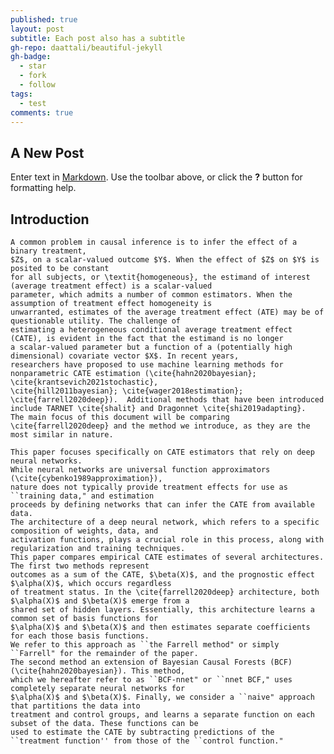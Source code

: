 ```yaml
---
published: true
layout: post
subtitle: Each post also has a subtitle
gh-repo: daattali/beautiful-jekyll
gh-badge:
  - star
  - fork
  - follow
tags:
  - test
comments: true
---
```

## A New Post

Enter text in [Markdown](http://daringfireball.net/projects/markdown/). Use the toolbar above, or click the **?** button for formatting help.

## Introduction
	A common problem in causal inference is to infer the effect of a binary treatment, 
	$Z$, on a scalar-valued outcome $Y$. When the effect of $Z$ on $Y$ is posited to be constant 
	for all subjects, or \textit{homogeneous}, the estimand of interest (average treatment effect) is a scalar-valued 
	parameter, which admits a number of common estimators. When the assumption of treatment effect homogeneity is 
	unwarranted, estimates of the average treatment effect (ATE) may be of questionable utility. The challenge of 
	estimating a heterogeneous conditional average treatment effect (CATE), is evident in the fact that the estimand is no longer 
	a scalar-valued parameter but a function of a (potentially high dimensional) covariate vector $X$. In recent years, 
	researchers have proposed to use machine learning methods for nonparametric CATE estimation (\cite{hahn2020bayesian}; \cite{krantsevich2021stochastic},
	\cite{hill2011bayesian}; \cite{wager2018estimation}; \cite{farrell2020deep}).  Additional methods that have been introduced include TARNET \cite{shalit} and Dragonnet \cite{shi2019adapting}.  The main focus of this document will be comparing \cite{farrell2020deep} and the method we introduce, as they are the most similar in nature.  
	
	This paper focuses specifically on CATE estimators that rely on deep neural networks. 
	While neural networks are universal function approximators (\cite{cybenko1989approximation}), 
	nature does not typically provide treatment effects for use as ``training data," and estimation 
	proceeds by defining networks that can infer the CATE from available data.
	The architecture of a deep neural network, which refers to a specific composition of weights, data, and 
	activation functions, plays a crucial role in this process, along with regularization and training techniques. 
	This paper compares empirical CATE estimates of several architectures. The first two methods represent 
	outcomes as a sum of the CATE, $\beta(X)$, and the prognostic effect $\alpha(X)$, which occurs regardless 
	of treatment status. In the \cite{farrell2020deep} architecture, both $\alpha(X)$ and $\beta(X)$ emerge from a 
	shared set of hidden layers. Essentially, this architecture learns a common set of basis functions for 
	$\alpha(X)$ and $\beta(X)$ and then estimates separate coefficients for each those basis functions.
	We refer to this approach as ``the Farrell method" or simply ``Farrell" for the remainder of the paper.
	The second method an extension of Bayesian Causal Forests (BCF) (\cite{hahn2020bayesian}). This method, 
	which we hereafter refer to as ``BCF-nnet" or ``nnet BCF," uses completely separate neural networks for 
	$\alpha(X)$ and $\beta(X)$. Finally, we consider a ``naive" approach that partitions the data into 
	treatment and control groups, and learns a separate function on each subset of the data. These functions can be 
	used to estimate the CATE by subtracting predictions of the ``treatment function'' from those of the ``control function."
